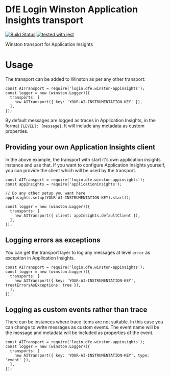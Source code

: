# DfE Login Winston Application Insights transport
[![Build Status](https://travis-ci.org/DFE-Digital/login.dfe.winston-appinsights.svg?branch=master)](https://travis-ci.org/DFE-Digital/login.dfe.winston-appinsights)
[![tested with jest](https://img.shields.io/badge/tested_with-jest-99424f.svg)](https://github.com/facebook/jest)

Winston transport for Application Insights

# Usage

The transport can be added to Winston as per any other transport:

```
const AITransport = require('login.dfe.winston-appinsights');
const logger = new (winston.Logger)({
  transports: [
    new AITransport({ key: 'YOUR-AI-INSTRUMENTATION-KEY' }),
  ],
});
```

By default messages are logged as traces in Application Insights, in the format `{LEVEL}: {message}`. It will include any metadata as custom properties.

## Providing your own Application Insights client
In the above example, the transport with start it's own application insights instance and use that. If you want to configure Application Insights yourself, you
can provide the client which will be used by the transport.

```
const AITransport = require('login.dfe.winston-appinsights');
const appInsights = require('applicationinsights');

// Do any other setup you want here
appInsights.setup(YOUR-AI-INSTRUMENTATION-KEY).start();

const logger = new (winston.Logger)({
  transports: [
    new AITransport({ client: appInsights.defaultClient }),
  ],
});
```

## Logging errors as exceptions
You can get the transport layer to log any messages at level `error` as exception in Application Insights.

```
const AITransport = require('login.dfe.winston-appinsights');
const logger = new (winston.Logger)({
  transports: [
    new AITransport({ key: 'YOUR-AI-INSTRUMENTATION-KEY', treatErrorsAsExceptions: true }),
  ],
});
```

## Logging as custom events rather than trace
There can be instances where trace items are not suitable. In this case you can change to write messages as custom events. The event name will be the message
and metadata will be included as properties of the event.

```
const AITransport = require('login.dfe.winston-appinsights');
const logger = new (winston.Logger)({
  transports: [
    new AITransport({ key: 'YOUR-AI-INSTRUMENTATION-KEY', type: 'event' }),
  ],
});
```